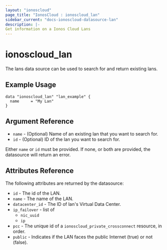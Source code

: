 ```yaml
---
layout: "ionoscloud"
page_title: "IonosCloud : ionoscloud_lan"
sidebar_current: "docs-ionoscloud-datasource-lan"
description: |-
Get information on a Ionos Cloud Lans
---
```


# ionoscloud\_lan

The lans data source can be used to search for and return existing lans.

## Example Usage

```hcl
data "ionoscloud_lan" "lan_example" {
  name     = "My Lan"
}
```

## Argument Reference

* `name` - (Optional) Name of an existing lan that you want to search for.
* `id` - (Optional) ID of the lan you want to search for.

Either `name` or `id` must be provided. If none, or both are provided, the datasource will return an error.

## Attributes Reference

The following attributes are returned by the datasource:

* `id` - The id of the LAN.
* `name` - The name of the LAN.
* `datacenter_id` - The ID of lan's Virtual Data Center.
* `ip_failover` - list of
    * `nic_uuid`
    * `ip`
* `pcc` - The unique id of a `ionoscloud_private_crossconnect` resource, in order.
* `public` - Indicates if the LAN faces the public Internet (true) or not (false).
